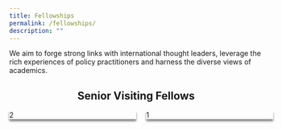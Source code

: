 ```yaml
---
title: Fellowships
permalink: /fellowships/
description: ""
---
```

<style>

	.header-fellows-middle {
		text-align:center;
	
	
	}

	.grid-container {
		display: grid; 
		grid-template-columns: 50% 50%;
		grid-gap: 20px
	
	}
	
	.fellow-card {
		box-shadow: 0px 4px 4px 0px grey;
		
	
	
	}

</style>


<p>We aim to forge strong links with international thought leaders, leverage the rich experiences of policy practitioners and harness the diverse views of academics.</p>


<h2 class="header-fellows-middle">Senior Visiting Fellows</h2>

<div class="grid-container">
	<div class="fellow-card">2</div>
	<div class="fellow-card">1</div>


</div>